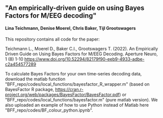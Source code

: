 ## "An empirically-driven guide on using Bayes Factors for M/EEG decoding"
#### Lina Teichmann, Denise Moerel, Chris Baker, Tijl Grootswagers

This repository contains all code for the paper:

Teichmann L., Moerel D., Baker C.I., Grootswagers T. (2022). An Empirically Driven Guide on Using Bayes Factors for M/EEG Decoding. Aperture Neuro, 1 (8) 1-10 https://www.doi.org/10.52294/82179f90-eeb9-4933-adbe-c2a454577289

To calculate Bayes Factors for your own time-series decoding data, download the matlab function "BFF_repo/codes/local_functions/bayesfactor_R_wrapper.m" (based on BayesFactor R package, https://cran.r-project.org/web/packages/BayesFactor/BayesFactor.pdf) or "BFF_repo/codes/local_functions/bayesfactor.m" (pure matlab version). We also uploaded an example of how to use Python instead of Matlab here "BFF_repo/codes/BF_colour_python.ipynb". 

